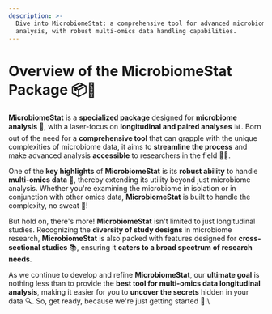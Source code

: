 ```yaml
---
description: >-
  Dive into MicrobiomeStat: a comprehensive tool for advanced microbiome
  analysis, with robust multi-omics data handling capabilities.
---
```


# Overview of the MicrobiomeStat Package 📦🔬

**MicrobiomeStat** is a **specialized package** designed for **microbiome analysis** 🧫, with a laser-focus on **longitudinal and paired analyses** 📊. Born out of the need for a **comprehensive tool** that can grapple with the unique complexities of microbiome data, it aims to **streamline the process** and make advanced analysis **accessible** to researchers in the field 👩‍🔬.

One of the **key highlights** of **MicrobiomeStat** is its **robust ability** to handle **multi-omics data** 🧬, thereby extending its utility beyond just microbiome analysis. Whether you're examining the microbiome in isolation or in conjunction with other omics data, **MicrobiomeStat** is built to handle the complexity, no sweat 💪!

But hold on, there's more! **MicrobiomeStat** isn't limited to just longitudinal studies. Recognizing the **diversity of study designs** in microbiome research, **MicrobiomeStat** is also packed with features designed for **cross-sectional studies** 📚, ensuring it **caters to a broad spectrum of research needs**.

As we continue to develop and refine **MicrobiomeStat**, our **ultimate goal** is nothing less than to provide the **best tool for multi-omics data longitudinal analysis**, making it easier for you to **uncover the secrets** hidden in your data 🔍. So, get ready, because we're just getting started 🚀!\
